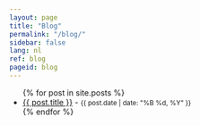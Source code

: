 ```yaml
---
layout: page
title: "Blog"
permalink: "/blog/"
sidebar: false
lang: nl
ref: blog
pageid: blog
---
```


<ul>
  {% for post in site.posts %}
    <li>
      <a href="{{ post.url }}">{{ post.title }}</a> - <small>{{ post.date | date: "%B %d, %Y" }}</small>
    </li>
  {% endfor %}
</ul>

